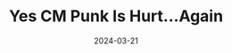 ---
title: "Yes CM Punk Is Hurt...Again"
date: 2024-03-21
description: "Yes CM Punk Is Hurt...Again"
longDescription: >-
    We Comin For You discusses the recent developments in the wrestling world, including the Cody Rhodes and The Rock storyline. They speculate on the motives behind the storyline and the potential for a Roman Reigns vs. The Rock match. They also talk about CM Punk's return to WWE, him again being injured, and the likelihood of him getting into trouble again. They address comments from a viewer who called them haters and share insights from DJ Who Kid about a backstage fight between CM Punk and Jack Perry. 
    
    Visit ProWrestlingBlack.org for all We Comin For You Cast episodes! Send questions or comments to WeCominForYouCast@gmail.com
    WCFY online
    RVS: @FranchICE06
    ROD: @R8TED_R
    FB Group: https://bit.ly/3iGwOMw
    IG: https://bit.ly/2NB17ZB
    
    Follow SOLC Network online
    Instagram: https://bit.ly/39VL542
    Twitter: https://bit.ly/39aL395
    Facebook: https://bit.ly/3sQn7je
    
    To Listen to the podcast
    Podbean https://bit.ly/3t7SDJH
    YouTube http://bit.ly/3ouZqJU
    Spotify http://spoti.fi/3pwZZnJ
    Apple http://apple.co/39rwjD1
duration: "0:07:41"
youtubeId: "Y88EEijUFZs"

image: "/uploads/thumbnails/Y88EEijUFZs.jpg"
tags: ["wrestling","wwe"]
draft: false
---